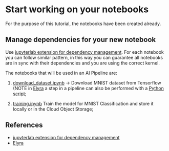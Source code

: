 # Start working on your notebooks

For the purpose of this tutorial, the notebooks have been created already.

## Manage dependencies for your new notebook

Use [jupyterlab extension for dependency management][1].
For each notebook you can follow similar pattern, in this way you can guarantee all notebooks are in sync with their dependencies and you are using the correct kernel.

The notebooks that will be used in an AI Pipeline are:

1. [download_dataset.ipynb](../../notebooks/download_dataset.ipynb) -> Download MNIST dataset from Tensorflow (NOTE in [Elyra][2] a step in a pipeline can also be performed with a [Python script](../../data/download_dataset_from_tf.py);

2. [training.ipynb](../../notebooks/training.ipynb) Train the model for MNIST Classification and store it locally or in the Cloud Object Storage;

## References

* [jupyterlab extension for dependency management][1]
* [Elyra][2]

[1]: https://github.com/thoth-station/jupyterlab-requirements
[2]: https://github.com/elyra-ai/elyra
